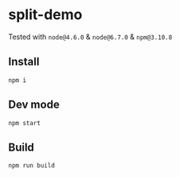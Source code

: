 # split-demo

Tested with `node@4.6.0` & `node@6.7.0` & `npm@3.10.8`

## Install

```
npm i
```

## Dev mode

```
npm start
```

## Build

```
npm run build
```
